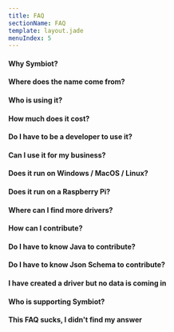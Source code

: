 ```yaml
---
title: FAQ
sectionName: FAQ
template: layout.jade
menuIndex: 5
---
```


#### Why Symbiot?

#### Where does the name come from?

#### Who is using it?

#### How much does it cost?

#### Do I have to be a developer to use it?

#### Can I use it for my business?

#### Does it run on Windows / MacOS / Linux?

#### Does it run on a Raspberry Pi?

#### Where can I find more drivers?

#### How can I contribute?

#### Do I have to know Java to contribute?

#### Do I have to know Json Schema to contribute?

#### I have created a driver but no data is coming in

#### Who is supporting Symbiot?

#### This FAQ sucks, I didn't find my answer
